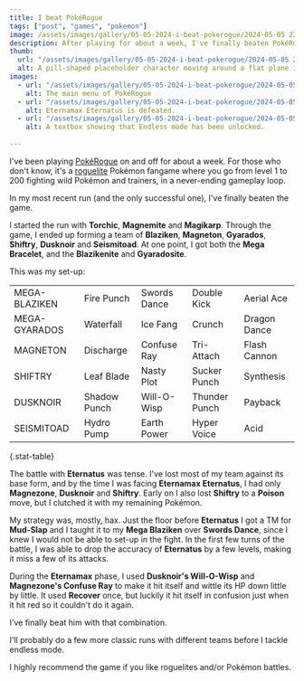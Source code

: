 ```yaml
---
title: I beat PokéRogue
tags: ["post", "games", "pokemon"]
image: /assets/images/gallery/05-05-2024-i-beat-pokerogue/2024-05-05 22_10_14-PokéRogue.png
description: After playing for about a week, I've finally beaten PokéRogue.
thumb:
  url: "/assets/images/gallery/05-05-2024-i-beat-pokerogue/2024-05-05 22_10_14-PokéRogue.png"
  alt: A pill-shaped placeholder character moving around a flat plane in a low-res 3D environment.
images:
  - url: "/assets/images/gallery/05-05-2024-i-beat-pokerogue/2024-05-05 22_10_14-PokéRogue.png"
    alt: The main menu of PokéRogue
  - url: "/assets/images/gallery/05-05-2024-i-beat-pokerogue/2024-05-05 22_06_32-PokéRogue.png"
    alt: Eternamax Eternatus is defeated.
  - url: "/assets/images/gallery/05-05-2024-i-beat-pokerogue/2024-05-05 22_07_13-PokéRogue.png"
    alt: A textbox showing that Endless mode has been unlocked.
  
---
```


I've been playing [PokéRogue](https://pokerogue.net/) on and off for about a week. For those who don't know, it's a [roguelite](https://store.steampowered.com/tags/en/Roguelite/) Pokémon fangame where you go from level 1 to 200 fighting wild Pokémon and trainers, in a never-ending gameplay loop.

In my most recent run (and the only successful one), I've finally beaten the game.

I started the run with **Torchic**, **Magnemite** and **Magikarp**. Through the game, I ended up forming a team of **Blaziken**, **Magneton**, **Gyarados**, **Shiftry**, **Dusknoir** and **Seismitoad**. At one point, I got both the **Mega Bracelet**, and the **Blazikenite** and **Gyaradosite**.

This was my set-up:

|               |              |              |               |              |
|---------------|--------------|--------------|---------------|--------------|
| MEGA-BLAZIKEN | Fire Punch   | Swords Dance | Double Kick   | Aerial Ace   |
| MEGA-GYARADOS | Waterfall    | Ice Fang     | Crunch        | Dragon Dance |
| MAGNETON      | Discharge    | Confuse Ray  | Tri-Attach    | Flash Cannon |
| SHIFTRY       | Leaf Blade   | Nasty Plot   | Sucker Punch  | Synthesis    |
| DUSKNOIR      | Shadow Punch | Will-O-Wisp  | Thunder Punch | Payback      |
| SEISMITOAD    | Hydro Pump   | Earth Power  | Hyper Voice   | Acid         |

{.stat-table}

The battle with **Eternatus** was tense. I've lost most of my team against its base form, and by the time I was facing **Eternamax Eternatus**, I had only **Magnezone**, **Dusknoir** and **Shiftry**. Early on I also lost **Shiftry** to a **Poison** move, but I clutched it with my remaining Pokémon.

My strategy was, mostly, hax. Just the floor before **Eternatus** I got a TM for **Mud-Slap** and I taught it to my **Mega Blaziken** over **Swords Dance**, since I knew I would not be able to set-up in the fight. In the first few turns of the battle, I was able to drop the accuracy of **Eternatus** by a few levels, making it miss a few of its attacks.

During the **Eternamax** phase, I used **Dusknoir's Will-O-Wisp** and **Magnezone's Confuse Ray** to make it hit itself and wittle its HP down little by little. It used **Recover** once, but luckily it hit itself in confusion just when it hit red so it couldn't do it again.

I've finally beat him with that combination.

I'll probably do a few more classic runs with different teams before I tackle endless mode.

I highly recommend the game if you like roguelites and/or Pokémon battles.